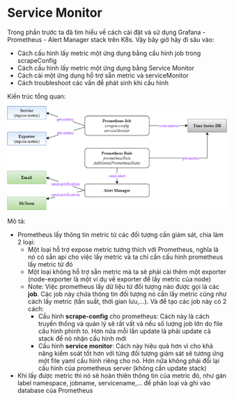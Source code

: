 # Service Monitor

Trong phần trước ta đã tìm hiểu về cách cài đặt và sử dụng Grafana - Prometheus - Alert Manager stack trên K8s. Vậy bây giờ hãy đi sâu vào:
- Cách cấu hình lấy metric một ứng dụng bằng cấu hình job trong scrapeConfig
- Cách cấu hình lấy metric một ứng dụng bằng Service Monitor
- Cách cài một ứng dụng hỗ trợ sẵn metric và serviceMonitor
- Cách troubleshoot các vấn đề phát sinh khi cấu hình

Kiến trúc tổng quan:

![](./images/K8s_Monitor_Service_1.png)

Mô tả:
- Prometheus lấy thông tin metric từ các đối tượng cần giám sát, chia làm 2 loại:
   - Một loại hỗ trợ expose metric tương thích với Prometheus, nghĩa là nó có sẵn api cho việc lấy metric và ta chỉ cần cấu hình prometheus lấy metric từ đó
   - Một loại không hỗ trợ sẵn metric mà ta sẽ phải cài thêm một exporter (node-exporter là một ví dụ về exporter để lấy metric của node)
   - Note: Việc prometheus lấy dữ liệu từ đối tượng nào được gọi là các **job**. Các job này chứa thông tin đối tượng nó cần lấy metric cũng như cách lấy metric (tần suất, thời gian lưu,...). Và để tạo các job này có 2 cách:
      - Cấu hình **scrape-config** cho prometheus: Cách này là cách truyền thống và quản lý sẽ rất vất vả nếu số lượng job lớn do file cấu hình phình to. Hơn nữa mỗi lần update là phải update cả stack để nó nhận cấu hình mới
      - Cấu hình **service monitor**: Cách này hiệu quả hơn vì cho khả năng kiểm soát tốt hơn với từng đối tượng giám sát sẽ tương ứng một file yaml cấu hình riêng cho nó. Hơn nữa không phải đổi lại cấu hình của prometheus server (không cần update stack)
- Khi lấy được metric thì nó sẽ hoàn thiên thông tin của metric đó, như gán label namespace, jobname, servicename,... để phân loại và ghi vào database của Prometheus
